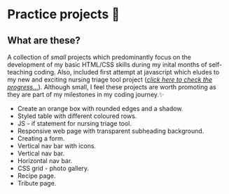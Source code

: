 # Practice projects :seedling:

## What are these?
A collection of *small* projects which predominantly focus on the development of my basic HTML/CSS skills during my inital months of self-teaching coding. Also, included first attempt at javascript which eludes to my new and exciting nursing triage tool project ([*click here to check the progress...*](https://miahbates.github.io/nursing-triage-tool/)). Although small, I feel these projects are worth promoting as they are part of my milestones in my coding journey.:sparkles:

- Create an orange box with rounded edges and a shadow.
- Styled table with different coloured rows.
- JS - if statement for nursing triage tool.
- Responsive web page with transparent subheading background.
- Creating a form.
- Vertical nav bar with icons.
- Vertical nav bar.
- Horizontal nav bar.
- CSS grid - photo gallery.
- Recipe page.
- Tribute page.
